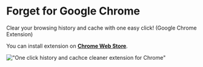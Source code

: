 # Forget for Google Chrome
Clear your browsing history and cache with one easy click! (Google Chrome Extension)

You can install extension on **[Chrome Web Store](https://chrome.google.com/webstore/detail/pcdnmhdaiehinndodginnphbakcoffoa)**.

!["One click history and cachce cleaner extension for Chrome"](http://virae.org/screenshots/1lHJYBJ6XqsF5mG4MgUFA9.png)
